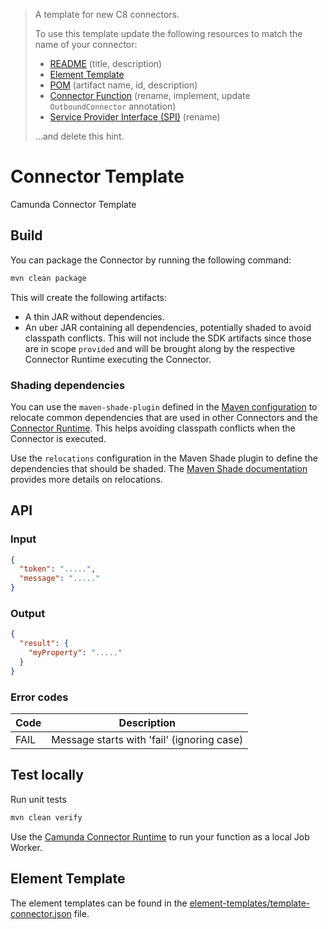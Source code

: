 > A template for new C8 connectors.
>
> To use this template update the following resources to match the name of your connector:
>
> * [README](./README.md) (title, description)
> * [Element Template](./element-templates/template-connector.json)
> * [POM](./pom.xml) (artifact name, id, description)
> * [Connector Function](./src/main/java/io/camunda/connector/MyConnectorFunction.java) (rename, implement, update `OutboundConnector` annotation)
> * [Service Provider Interface (SPI)](./src/main/resources/META-INF/services/io.camunda.connector.api.ConnectorFunction#L1) (rename)
>
> ...and delete this hint.


# Connector Template

Camunda Connector Template

## Build

You can package the Connector by running the following command:

```bash
mvn clean package
```

This will create the following artifacts:

- A thin JAR without dependencies.
- An uber JAR containing all dependencies, potentially shaded to avoid classpath conflicts. This will not include the SDK artifacts since those are in scope `provided` and will be brought along by the respective Connector Runtime executing the Connector.

### Shading dependencies

You can use the `maven-shade-plugin` defined in the [Maven configuration](./pom.xml) to relocate common dependencies
that are used in other Connectors and the [Connector Runtime](https://github.com/camunda-community-hub/spring-zeebe/tree/master/connector-runtime#building-connector-runtime-bundles).
This helps avoiding classpath conflicts when the Connector is executed. 

Use the `relocations` configuration in the Maven Shade plugin to define the dependencies that should be shaded.
The [Maven Shade documentation](https://maven.apache.org/plugins/maven-shade-plugin/examples/class-relocation.html) 
provides more details on relocations.

## API

### Input

```json
{
  "token": ".....",
  "message": "....."
}
```

### Output

```json
{
  "result": {
    "myProperty": "....."
  }
}
```

### Error codes

| Code | Description |
| - | - |
| FAIL | Message starts with 'fail' (ignoring case) |

## Test locally

Run unit tests

```bash
mvn clean verify
```

Use the [Camunda Connector Runtime](https://github.com/camunda-community-hub/spring-zeebe/tree/master/connector-runtime#building-connector-runtime-bundles) to run your function as a local Job Worker.

## Element Template

The element templates can be found in the [element-templates/template-connector.json](element-templates/template-connector.json) file.
